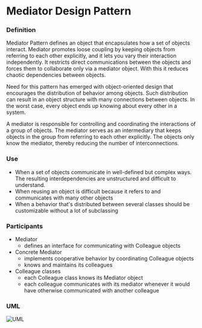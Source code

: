 # Mediator Design Pattern

### Definition

Mediator Pattern defines an object that encapsulates how a set of objects interact.
Mediator promotes loose coupling by keeping objects from referring to each other explicitly, and it lets you vary their interaction independently. 
It restricts direct communications between the objects and forces them to collaborate only via a mediator object.
With this it reduces chaotic dependencies between objects. 

Need for this pattern has emerged with object-oriented design that encourages the distribution of behavior among objects. 
Such distribution can result in an object structure with many connections between objects.
In the worst case, every object ends up knowing about every other in a system.

A mediator is responsible for controlling and coordinating the interactions of a group of objects.
The mediator serves as an intermediary that keeps objects in the group from referring to each other explicitly.
The objects only know the mediator, thereby reducing the number of interconnections.

### Use

- When a set of objects communicate in well-defined but complex ways. The resulting interdependencies are unstructured and difficult to understand. 
- When reusing an object is difficult because it refers to and communicates with many other objects
- When a behavior that's distributed between several classes should be customizable without a lot of subclassing

### Participants

- Mediator
  - defines an interface for communicating with Colleague objects
- Concrete Mediator
  - implements cooperative behavior by coordinating Colleague objects
  - knows and maintains its colleagues
- Colleague classes
  - each Colleague class knows its Mediator object
  - each colleague communicates with its mediator whenever it would have otherwise communicated with another colleague

### UML

![UML](https://user-images.githubusercontent.com/45321513/196162222-dd92c560-a10f-46e3-be5a-48d07838b1af.jpeg)

